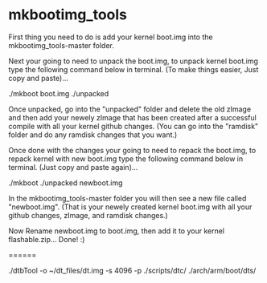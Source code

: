 mkbootimg_tools
===============

First thing you need to do is add your kernel boot.img into the mkbootimg_tools-master folder.


Next your going to need to unpack the boot.img, to unpack kernel boot.img type the following command below in terminal. (To make things easier, Just copy and paste)...


./mkboot boot.img ./unpacked


Once unpacked, go into the "unpacked" folder and delete the old zImage and then add your newely zImage that has been created after a successful compile with all your kernel github changes. (You can go into the "ramdisk" folder and do any ramdisk changes that you want.)


Once done with the changes your going to need to repack the boot.img, to repack kernel with new boot.img type the following command below in terminal. (Just copy and paste again)...


./mkboot ./unpacked newboot.img


In the mkbootimg_tools-master folder you will then see a new file called "newboot.img". (That is your newely created kernel boot.img with all your github changes, zImage, and ramdisk changes.)

Now Rename newboot.img to boot.img, then add it to your kernel flashable.zip... Done! :)

======

./dtbTool -o ~/dt_files/dt.img -s 4096 -p ./scripts/dtc/ ./arch/arm/boot/dts/
